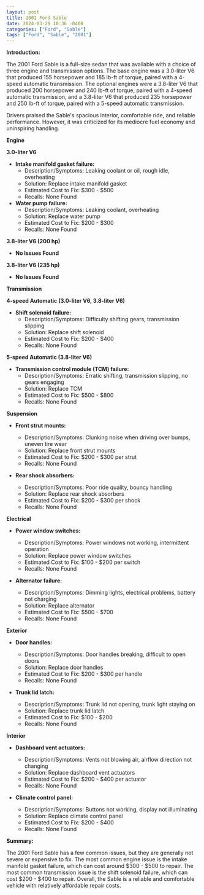 ```yaml
---
layout: post
title: 2001 Ford Sable
date: 2024-03-29 10:36 -0400
categories: ["Ford", "Sable"]
tags: ["Ford", "Sable", "2001"]
---
```

**Introduction:**

The 2001 Ford Sable is a full-size sedan that was available with a choice of three engine and transmission options. The base engine was a 3.0-liter V6 that produced 155 horsepower and 185 lb-ft of torque, paired with a 4-speed automatic transmission. The optional engines were a 3.8-liter V6 that produced 200 horsepower and 240 lb-ft of torque, paired with a 4-speed automatic transmission, and a 3.8-liter V6 that produced 235 horsepower and 250 lb-ft of torque, paired with a 5-speed automatic transmission.

Drivers praised the Sable's spacious interior, comfortable ride, and reliable performance. However, it was criticized for its mediocre fuel economy and uninspiring handling.

**Engine**

**3.0-liter V6**

* **Intake manifold gasket failure:**
    * Description/Symptoms: Leaking coolant or oil, rough idle, overheating
    * Solution: Replace intake manifold gasket
    * Estimated Cost to Fix: $300 - $500
    * Recalls: None Found
* **Water pump failure:**
    * Description/Symptoms: Leaking coolant, overheating
    * Solution: Replace water pump
    * Estimated Cost to Fix: $200 - $300
    * Recalls: None Found

**3.8-liter V6 (200 hp)**

* **No Issues Found**

**3.8-liter V6 (235 hp)**

* **No Issues Found**

**Transmission**

**4-speed Automatic (3.0-liter V6, 3.8-liter V6)**

* **Shift solenoid failure:**
    * Description/Symptoms: Difficulty shifting gears, transmission slipping
    * Solution: Replace shift solenoid
    * Estimated Cost to Fix: $200 - $400
    * Recalls: None Found

**5-speed Automatic (3.8-liter V6)**

* **Transmission control module (TCM) failure:**
    * Description/Symptoms: Erratic shifting, transmission slipping, no gears engaging
    * Solution: Replace TCM
    * Estimated Cost to Fix: $500 - $800
    * Recalls: None Found

**Suspension**

* **Front strut mounts:**
    * Description/Symptoms: Clunking noise when driving over bumps, uneven tire wear
    * Solution: Replace front strut mounts
    * Estimated Cost to Fix: $200 - $300 per strut
    * Recalls: None Found

* **Rear shock absorbers:**
    * Description/Symptoms: Poor ride quality, bouncy handling
    * Solution: Replace rear shock absorbers
    * Estimated Cost to Fix: $200 - $300 per shock
    * Recalls: None Found

**Electrical**

* **Power window switches:**
    * Description/Symptoms: Power windows not working, intermittent operation
    * Solution: Replace power window switches
    * Estimated Cost to Fix: $100 - $200 per switch
    * Recalls: None Found

* **Alternator failure:**
    * Description/Symptoms: Dimming lights, electrical problems, battery not charging
    * Solution: Replace alternator
    * Estimated Cost to Fix: $500 - $700
    * Recalls: None Found

**Exterior**

* **Door handles:**
    * Description/Symptoms: Door handles breaking, difficult to open doors
    * Solution: Replace door handles
    * Estimated Cost to Fix: $200 - $300 per handle
    * Recalls: None Found

* **Trunk lid latch:**
    * Description/Symptoms: Trunk lid not opening, trunk light staying on
    * Solution: Replace trunk lid latch
    * Estimated Cost to Fix: $100 - $200
    * Recalls: None Found

**Interior**

* **Dashboard vent actuators:**
    * Description/Symptoms: Vents not blowing air, airflow direction not changing
    * Solution: Replace dashboard vent actuators
    * Estimated Cost to Fix: $200 - $400 per actuator
    * Recalls: None Found

* **Climate control panel:**
    * Description/Symptoms: Buttons not working, display not illuminating
    * Solution: Replace climate control panel
    * Estimated Cost to Fix: $200 - $400
    * Recalls: None Found

**Summary:**

The 2001 Ford Sable has a few common issues, but they are generally not severe or expensive to fix. The most common engine issue is the intake manifold gasket failure, which can cost around $300 - $500 to repair. The most common transmission issue is the shift solenoid failure, which can cost $200 - $400 to repair. Overall, the Sable is a reliable and comfortable vehicle with relatively affordable repair costs.

